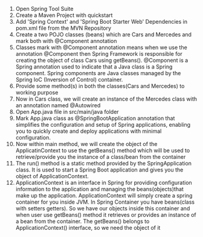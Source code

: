 1. Open Spring Tool Suite
2. Create a Maven Project with quickstart
3. Add 'Spring Context' and 'Spring Boot Starter Web' Dependencies in pom.xml file from the MVN Repository
4. Create a two POJO classes (beans) which are Cars and Mercedes and mark both with @Component annotation
5. Classes mark with @Component annotation means when we use the annotation @Component then Spring Framework is responsible for creating the object of class Cars using getBeans(). @Component is a Spring annotation used to indicate that a Java class is a Spring component. Spring components are Java classes managed by the Spring IoC (Inversion of Control) container.
6. Provide some method(s) in both the classes(Cars and Mercedes) to working purpose
7. Now in Cars class, we will create an instance of the Mercedes class with an annotation named @Autowired
8. Open App.java file in src/main/java folder
9. Mark App.java class as @SpringBootApplication annotation that simplifies the configuration and setup of Spring applications, enabling you to quickly create and deploy applications with minimal configuration.
10. Now within main method, we will create the object of the ApplicatinContext to use the getBeans() method which will be used to retrieve/provide you the instance of a class/bean from the container
11. The run() method is a static method provided by the SpringApplication class. It is used to start a Spring Boot application and gives you the object of ApplicationContext.
12. ApplicationContext is an interface in Spring for providing configuration information to the application and managing the beans(objects)that make up the application. ApplicationContext will simply create a spring container for you inside JVM. In Spring Container you have beans(class with setters getters). So we have our objects inside this container and when user use getBeans() method it retrieves or provides an instance of a bean from the container. The getBeans() belongs to ApplicationContext() interface, so we need the object of it






